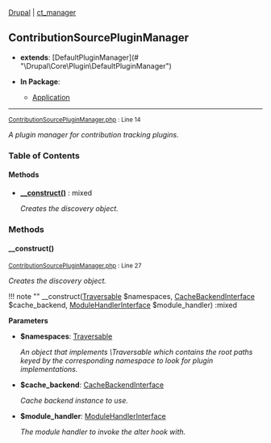 
[Drupal](../namespaces/drupal.md) | [ct_manager](../namespaces/drupal-ct-manager.md)

## ContributionSourcePluginManager

- **extends**: [DefaultPluginManager](# &quot;\Drupal\Core\Plugin\DefaultPluginManager&quot;)

- **In Package**:
    - [Application](../packages/Application.md)
  


---





<small>[ContributionSourcePluginManager.php](../files/web-modules-custom-ct-manager-src-contributionsourcepluginmanager.md) : Line 14</small>

*A plugin manager for contribution tracking plugins.*









### Table of Contents










#### Methods
- **[__construct()](../classes/Drupal-ct-manager-ContributionSourcePluginManager.md#__construct)**
           : mixed

  *Creates the discovery object.*









### Methods

#### __construct()

<small>[ContributionSourcePluginManager.php](../files/web-modules-custom-ct-manager-src-contributionsourcepluginmanager.md) : Line 27</small>

*Creates the discovery object.*

!!! note ""
    __construct([Traversable](# "\Traversable") $namespaces, [CacheBackendInterface](# "\Drupal\Core\Cache\CacheBackendInterface") $cache_backend, [ModuleHandlerInterface](# "\Drupal\Core\Extension\ModuleHandlerInterface") $module_handler) :mixed




**Parameters**

- **$namespaces**: [Traversable](# "\Traversable")

  *An object that implements \Traversable which contains the root paths
keyed by the corresponding namespace to look for plugin implementations.*

- **$cache_backend**: [CacheBackendInterface](# "\Drupal\Core\Cache\CacheBackendInterface")

  *Cache backend instance to use.*

- **$module_handler**: [ModuleHandlerInterface](# "\Drupal\Core\Extension\ModuleHandlerInterface")

  *The module handler to invoke the alter hook with.*









